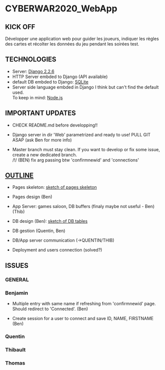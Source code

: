 # CYBERWAR2020_WebApp
## KICK OFF
Développer une application web pour guider les joueurs, indiquer les règles des cartes et récolter les données du jeu pendant les soirées test.

## TECHNOLOGIES
- Server: [Django 2.2.6](https://docs.djangoproject.com/en/2.2/intro/tutorial01/)
- HTTP Server embded to Django (API available)
- default DB embded to Django: [SQLite](https://sqlite.org/index.html)
- Server side language embded in Django I think but can't find the default used.  
  To keep in mind: [Node.js](https://www.hongkiat.com/blog/node-js-server-side-javascript/)

## IMPORTANT UPDATES
* CHECK README.md before developping!!


* Django server in dir 'Web' parametrized and ready to use! PULL GIT ASAP (ask Ben for more info)

* Master branch must stay clean. If you want to develop or fix some issue, create a new dedicated branch.  
/!/ (BEN) fix arg passing btw 'confirmnewid' and 'connections'
## [OUTLINE](https://gitlab.montefiore.ulg.ac.be/Benjamin/cyberwar2020_webapp/blob/master/PDF/Outline.pdf)

* Pages skeleton: [sketch of pages skeleton](https://gitlab.montefiore.ulg.ac.be/Benjamin/cyberwar2020_webapp/blob/master/PDF/sketchPagesSkeleton.pdf)

* Pages design (Ben)

* App Server: games saloon, DB buffers (finaly maybe not useful - Ben) (Thib)

* DB design (Ben): [sketch of DB tables](https://gitlab.montefiore.ulg.ac.be/Benjamin/cyberwar2020_webapp/blob/master/PDF/sketchTableDB.pdf)

* DB gestion (Quentin, Ben)

* DB/App server communication (->QUENTIN/THIB)

* Deployment and users connection (solved?)

## ISSUES

### GENERAL


### Benjamin

* Multiple entry with same name if refreshing from 'confirmnewid' page. Should redirect to 'Connected'. (Ben)

* Create session for a user to connect and save ID, NAME, FIRSTNAME (Ben)

### Quentin

### Thibault

### Thomas

